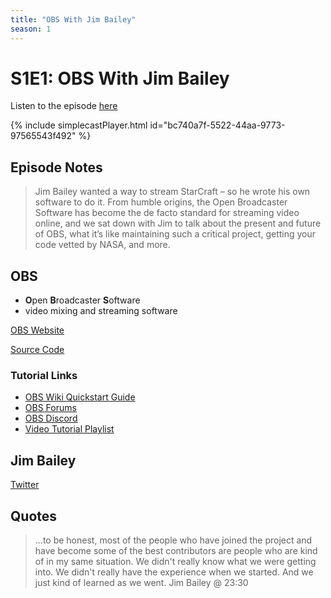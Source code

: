 ```yaml
---
title: "OBS With Jim Bailey"
season: 1
---
```

# S1E1: OBS With Jim Bailey

Listen to the episode [here](https://fosspod.content.town/episodes/obs-with-jim-bailey)

{% include simplecastPlayer.html id="bc740a7f-5522-44aa-9773-97565543f492" %}

## Episode Notes

> Jim Bailey wanted a way to stream StarCraft – so he wrote his own software to do it. From humble origins, the Open Broadcaster Software has become the de facto standard for streaming video online, and we sat down with Jim to talk about the present and future of OBS, what it’s like maintaining such a critical project, getting your code vetted by NASA, and more.

## OBS
 - **O**pen **B**roadcaster **S**oftware
 - video mixing and streaming software

[OBS Website](https://obsproject.com/)

[Source Code](https://github.com/obsproject/obs-studio)

### Tutorial Links

- [OBS Wiki Quickstart Guide](https://obsproject.com/wiki/OBS-Studio-Quickstart)
- [OBS Forums](https://obsproject.com/forum/)
- [OBS Discord](https://obsproject.com/discord)
- [Video Tutorial Playlist](https://youtube.com/playlist?list=PLzo7l8HTJNK-IKzM_zDicTd2u20Ab2pAl)

## Jim Bailey

[Twitter](https://twitter.com/WizardOfOBS)

## Quotes
> ...to be honest, most of the people who have joined the project and have become some of the best contributors are people who are kind of in my same situation. We didn't really know what we were getting into. We didn't really have the experience when we started. And we just kind of learned as we went. Jim Bailey @ 23:30